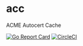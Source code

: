 # acc
ACME Autocert Cache

[![Go Report Card](https://goreportcard.com/badge/github.com/reedobrien/acc)](https://goreportcard.com/report/github.com/reedobrien/acc) [![CircleCI](https://circleci.com/gh/reedobrien/acc.svg?style=svg)](https://circleci.com/gh/reedobrien/acc)


